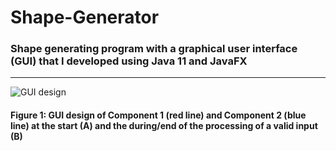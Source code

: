 # Shape-Generator

### Shape generating program with a graphical user interface (GUI) that I developed using Java 11 and JavaFX
-----------------------------------------------------------------------------------------------------------------------------------------------------------------------------------
![GUI design](https://user-images.githubusercontent.com/58069693/151614027-78024512-9c2d-441f-90ff-a4b54e7c00e3.png)
#### Figure 1: GUI design of Component 1 (red line) and Component 2 (blue line) at the start (A) and the during/end of the processing of a valid input (B)
